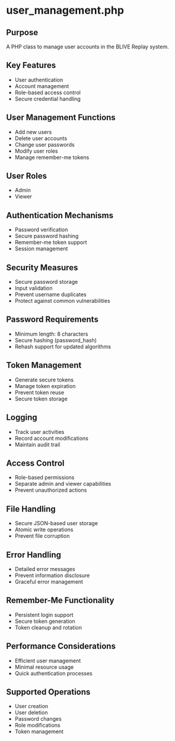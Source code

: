 # user_management.php

## Purpose
A PHP class to manage user accounts in the BLIVE Replay system.

## Key Features
- User authentication
- Account management
- Role-based access control
- Secure credential handling

## User Management Functions
- Add new users
- Delete user accounts
- Change user passwords
- Modify user roles
- Manage remember-me tokens

## User Roles
- Admin
- Viewer

## Authentication Mechanisms
- Password verification
- Secure password hashing
- Remember-me token support
- Session management

## Security Measures
- Secure password storage
- Input validation
- Prevent username duplicates
- Protect against common vulnerabilities

## Password Requirements
- Minimum length: 8 characters
- Secure hashing (password_hash)
- Rehash support for updated algorithms

## Token Management
- Generate secure tokens
- Manage token expiration
- Prevent token reuse
- Secure token storage

## Logging
- Track user activities
- Record account modifications
- Maintain audit trail

## Access Control
- Role-based permissions
- Separate admin and viewer capabilities
- Prevent unauthorized actions

## File Handling
- Secure JSON-based user storage
- Atomic write operations
- Prevent file corruption

## Error Handling
- Detailed error messages
- Prevent information disclosure
- Graceful error management

## Remember-Me Functionality
- Persistent login support
- Secure token generation
- Token cleanup and rotation

## Performance Considerations
- Efficient user management
- Minimal resource usage
- Quick authentication processes

## Supported Operations
- User creation
- User deletion
- Password changes
- Role modifications
- Token management
